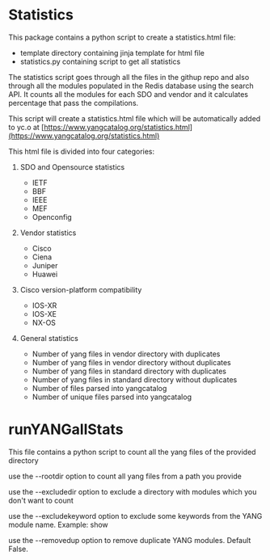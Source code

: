 Statistics
=====

This package contains a python script to create a statistics.html file:

  * template directory containing jinja template for html file
  * statistics.py containing script to get all statistics

The statistics script goes through all the files in the githup repo and also through all the
 modules populated in the Redis database using the search API. It counts all the modules for 
 each SDO and vendor and it calculates percentage that pass the compilations.
 
This script will create a statistics.html file which will be automatically added to yc.o
at [https://www.yangcatalog.org/statistics.html](https://www.yangcatalog.org/statistics.html)

This html file is divided into four categories:
1. SDO and Opensource statistics
    - IETF
    - BBF
    - IEEE
    - MEF
    - Openconfig
    
1. Vendor statistics
    - Cisco
    - Ciena
    - Juniper
    - Huawei

1. Cisco version-platform compatibility
    - IOS-XR
    - IOS-XE
    - NX-OS

1. General statistics
    - Number of yang files in vendor directory with duplicates
    - Number of yang files in vendor directory without duplicates
    - Number of yang files in standard directory with duplicates
    - Number of yang files in standard directory without duplicates
    - Number of files parsed into yangcatalog
    - Number of unique files parsed into yangcatalog

runYANGallStats
===============

This file contains a python script to count all the yang
files of the provided directory

use the --rootdir option to count all yang files from a path you 
provide

use the --excludedir option to exclude a directory with modules which you don't 
want to count

use the --excludekeyword option to exclude some keywords from the YANG module name.
 Example: show
 
use the --removedup option to remove duplicate YANG modules. Default False.
